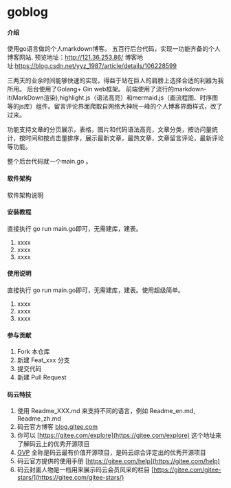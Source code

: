 # goblog

#### 介绍
使用go语言做的个人markdown博客。
五百行后台代码，实现一功能齐备的个人博客网站.
预览地址：http://121.36.253.86/
博客地址:https://blog.csdn.net/yyz_1987/article/details/106228599

三两天的业余时间能够快速的实现，得益于站在巨人的肩膀上选择合适的利器为我所用。
后台使用了Golang+ Gin web框架。
前端使用了流行的markdown-it(MarkDown渲染),highlight.js（语法高亮）和mermaid.js（画流程图、时序图等的js库）组件。留言评论界面爬取自网络大神阮一峰的个人博客界面样式，改了过来。

功能支持文章的分页展示，表格，图片和代码语法高亮，文章分类，按访问量统计，按时间和按点击量排序，展示最新文章，最热文章，文章留言评论，最新评论等功能。

整个后台代码就一个main.go 。
#### 软件架构
软件架构说明


#### 安装教程
直接执行 go run main.go即可，无需建库，建表。
1.  xxxx
2.  xxxx
3.  xxxx

#### 使用说明
直接执行 go run main.go即可，无需建库，建表。使用超级简单。
1.  xxxx
2.  xxxx
3.  xxxx

#### 参与贡献

1.  Fork 本仓库
2.  新建 Feat_xxx 分支
3.  提交代码
4.  新建 Pull Request


#### 码云特技

1.  使用 Readme\_XXX.md 来支持不同的语言，例如 Readme\_en.md, Readme\_zh.md
2.  码云官方博客 [blog.gitee.com](https://blog.gitee.com)
3.  你可以 [https://gitee.com/explore](https://gitee.com/explore) 这个地址来了解码云上的优秀开源项目
4.  [GVP](https://gitee.com/gvp) 全称是码云最有价值开源项目，是码云综合评定出的优秀开源项目
5.  码云官方提供的使用手册 [https://gitee.com/help](https://gitee.com/help)
6.  码云封面人物是一档用来展示码云会员风采的栏目 [https://gitee.com/gitee-stars/](https://gitee.com/gitee-stars/)
